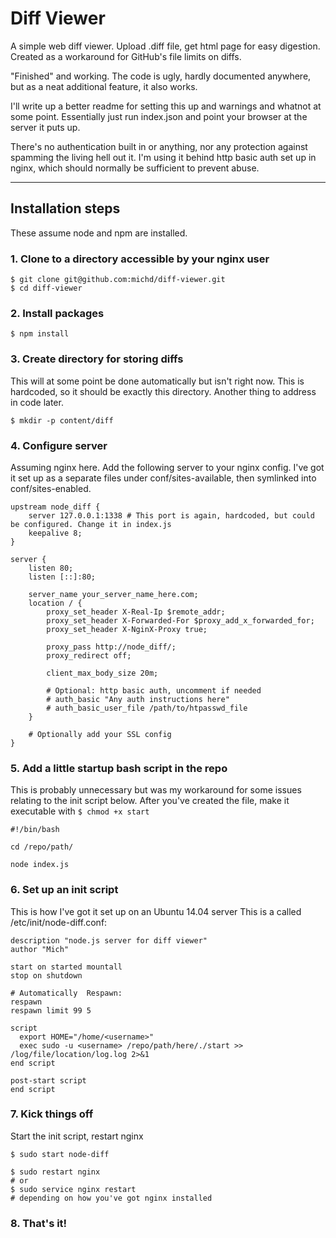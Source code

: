 # Diff Viewer

A simple web diff viewer. Upload .diff file, get html page for easy digestion. Created as a workaround for GitHub's file limits on diffs.

"Finished" and working. The code is ugly, hardly documented anywhere, but as a neat additional feature, it also works.

I'll write up a better readme for setting this up and warnings and whatnot at some point. Essentially just run index.json and point your browser at the server it puts up.

There's no authentication built in or anything, nor any protection against spamming the living hell out it. I'm using it behind http basic auth set up in nginx, which should normally be sufficient to prevent abuse.

---

## Installation steps
These assume node and npm are installed.

### 1. Clone to a directory accessible by your nginx user
```
$ git clone git@github.com:michd/diff-viewer.git
$ cd diff-viewer
```
### 2. Install packages
```
$ npm install
```
### 3. Create directory for storing diffs
This will at some point be done automatically but isn't right now. This is hardcoded, so it should be exactly this directory. Another thing to address in code later.
```
$ mkdir -p content/diff
```
### 4. Configure server
Assuming nginx here. Add the following  server to your nginx config. I've got it set up as a separate files under conf/sites-available, then symlinked into conf/sites-enabled.

```
upstream node_diff {
    server 127.0.0.1:1338 # This port is again, hardcoded, but could be configured. Change it in index.js
    keepalive 8;
}

server {
    listen 80;
    listen [::]:80;
    
    server_name your_server_name_here.com;
    location / {
        proxy_set_header X-Real-Ip $remote_addr;
        proxy_set_header X-Forwarded-For $proxy_add_x_forwarded_for;
        proxy_set_header X-NginX-Proxy true;
        
        proxy_pass http://node_diff/;
        proxy_redirect off;
        
        client_max_body_size 20m;
        
        # Optional: http basic auth, uncomment if needed
        # auth_basic "Any auth instructions here"
        # auth_basic_user_file /path/to/htpasswd_file
    }
    
    # Optionally add your SSL config
}
```

### 5. Add a little startup bash script in the repo
This is probably unnecessary but was my workaround for some issues relating to the init script below. After you've created the file, make it executable with `$ chmod +x start`

```
#!/bin/bash

cd /repo/path/

node index.js
```

### 6. Set up an init script
This is how I've got it set up on an Ubuntu 14.04 server
This is a called /etc/init/node-diff.conf:

```
description "node.js server for diff viewer"
author "Mich"

start on started mountall
stop on shutdown

# Automatically  Respawn:
respawn
respawn limit 99 5

script
  export HOME="/home/<username>"
  exec sudo -u <username> /repo/path/here/./start >> /log/file/location/log.log 2>&1
end script

post-start script
end script
```

### 7. Kick things off
Start the init script, restart nginx

```
$ sudo start node-diff

$ sudo restart nginx
# or
$ sudo service nginx restart
# depending on how you've got nginx installed
```

### 8. That's it!
